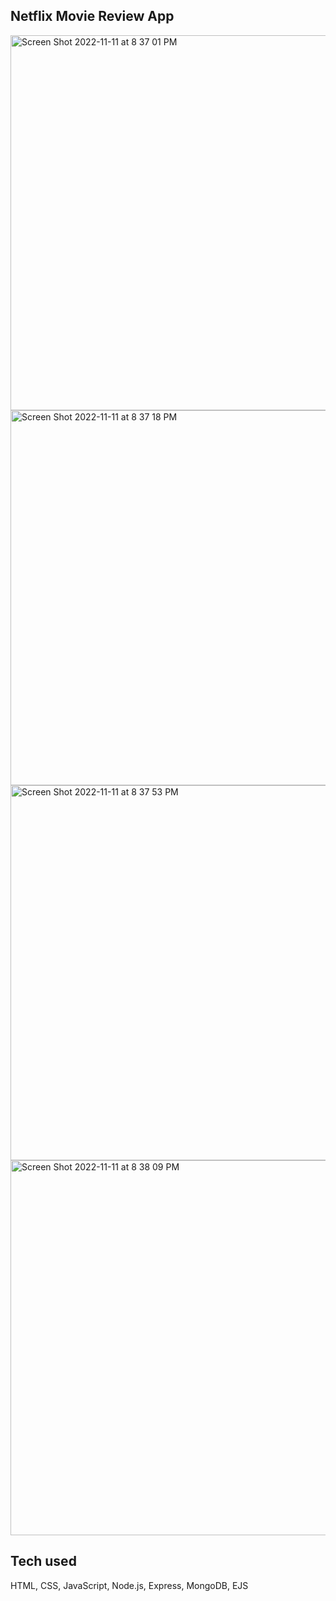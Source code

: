 ## Netflix Movie Review App 

<img width="600" alt="Screen Shot 2022-11-11 at 8 37 01 PM" src="https://user-images.githubusercontent.com/113194307/201450634-b1d346a1-c38e-4454-9971-bd5a4eb83f0d.png">
<img width="600" alt="Screen Shot 2022-11-11 at 8 37 18 PM" src="https://user-images.githubusercontent.com/113194307/201450637-c0740bfd-a1da-4b22-ae48-ed965b7d1699.png">
<img width="600" alt="Screen Shot 2022-11-11 at 8 37 53 PM" src="https://user-images.githubusercontent.com/113194307/201450642-3ea12f62-1647-46da-9b89-4262558352e8.png">
<img width="600" alt="Screen Shot 2022-11-11 at 8 38 09 PM" src="https://user-images.githubusercontent.com/113194307/201450660-9f4ad717-b28e-4504-ae60-0f8bf6ba7611.png">


## Tech used

HTML, CSS, JavaScript, Node.js, Express, MongoDB, EJS


